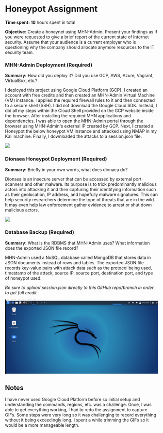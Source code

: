 # Honeypot Assignment

**Time spent:** **10** hours spent in total

**Objective:** Create a honeynet using MHN-Admin. Present your findings as if you were requested to give a brief report of the current state of Internet security. Assume that your audience is a current employer who is questioning why the company should allocate anymore resources to the IT security team.

### MHN-Admin Deployment (Required)

**Summary:** How did you deploy it? Did you use GCP, AWS, Azure, Vagrant, VirtualBox, etc.?

I deployed this project using Google Cloud Platform (GCP). I created an account with free credits and then created an MHN-Admin Virtual Machine (VM) instance. I applied the required firewall rules to it and then connected to a secure shell (SSH). I did not download the Google Cloud SDK. Instead, I did all my steps within the Cloud Shell provided on the GCP website inside the browser. After installing the required MHN applications and dependencies, I was able to open the MHN-Admin portal through the browser using MHN-Admin's external IP created by GCP. Next, I created a Honeypot the below honeypot VM instance and attacked using NMAP in my Kali machine. Finally, I downloaded the attacks to a session.json file.

<img src="https://github.com/SLyubar/codepath_Unit10/blob/main/MHN_Admin_Deploy.gif">

### Dionaea Honeypot Deployment (Required)

**Summary:** Briefly in your own words, what does dionaea do?

Dionaea is an insecure server that can be accessed by external port scanners and other malware. Its purpose is to trick predominantly malicious actors into attacking it and then capturing their identifying information such as their geolocation, IP address, and hopefully malware signatures. This can help security researchers determine the type of threats that are in the wild. It may even help law enforcement gather evidence to arrest or shut down malicious actors.

<img src="https://github.com/SLyubar/codepath_Unit10/blob/main/Honeypot_Deploy.gif">

### Database Backup (Required) 

**Summary:** What is the RDBMS that MHN-Admin uses? What information does the exported JSON file record?

MHN-Admin used a NoSQL database called MongoDB that stores data in JSON documents instead of rows and tables. The exported JSON file records key-value pairs with attack data such as the protocol being used, timestamp of the attack, source IP, source port, destination port, and type of honeypot used.

*Be sure to upload session.json directly to this GitHub repo/branch in order to get full credit.*

<img src="https://github.com/SLyubar/codepath_Unit10/blob/main/Attack_Database.gif">

## Notes

I have never used Google Cloud Platform before so initial setup and understanding the commands, regions, etc. was a challenge. Once, I was able to get everything working, I had to redo the assignment to capture GIFs. Some steps were very long so it was challenging to record everything without it being exceedingly long. I spent a while trimming the GIFs so it would be a more manageable length.
